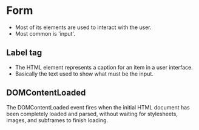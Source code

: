 # Form

- Most of its elements are used to interact with the user.
- Most common is 'input'.

## Label tag

- The <label> HTML element represents a caption for an item in a user interface.
- Basically the text used to show what must be the input.

## DOMContentLoaded

The DOMContentLoaded event fires when the initial HTML document has been completely loaded and parsed, without waiting for stylesheets, images, and subframes to finish loading.
